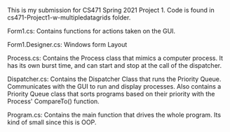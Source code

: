 This is my submission for CS471 Spring 2021 Project 1. Code is found in cs471-Project1-w-multipledatagrids folder.

Form1.cs: Contains functions for actions taken on the GUI.

Form1.Designer.cs: Windows form Layout

Process.cs: Contains the Process class that mimics a computer process. It has its own burst time, and can start and stop at the call of the dispatcher.

Dispatcher.cs: Contains the Dispatcher Class that runs the Priority Queue. Communicates with the GUI to run and display processes. Also contains a Priority Queue class that sorts programs based on their priority with the Process' CompareTo() function.

Program.cs: Contains the main function that drives the whole program. Its kind of small since this is OOP.


